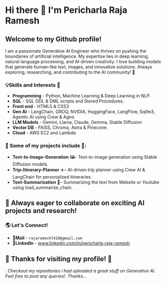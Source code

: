 # Hi there 👋 I'm Pericharla Raja Ramesh

## Welcome to my Github profile!
I am a passionate Generative AI Engineer who thrives on pushing the boundaries of artificial intelligence. My expertise lies in deep learning, natural language processing, and AI-driven creativity. I love building models that generate human-like text, images, and innovative solutions. Always exploring, researching, and contributing to the AI community! 🚀

### 💡Skills and Interests 🔭
- **Programming** - Python,  Machine Learning & Deep Learning in NLP.
- **SQL** - SQL DDL & DML scripts and Stored Procedures.
- **Front end** - HTML5 & CSS3
- **Gen AI** - LangChain, GROQ, NVIDIA, HuggingFace, LangFlow, Sqlite3, Agentic AI using Crew & Agno.
- **LLM Models** - Gemini, Llama, Claude, Gemma, Stable Diffusion
- **Vector DB** - FAISS, Chroma, Astra & Pinecone.
- **Cloud** - AWS EC2 and Lambda

### 🚀 Some of my projects include 🚀:
- **Text-to-Image-Generation** 🖼️– Text-to-image generation using Stable Diffusion models.
- **Trip-Itinerary-Planner** ✈️–  AI-driven trip planner using Crew AI & LangChain for personalized itineraries. 
- **Text-Summarization** 📑– Summarizing the text from Website or Youtube using load_summarize_chain.

## 🚀 Always eager to collaborate on exciting AI projects and research!

### 🌎 Let's Connect!
- **📩Mail** - ```rajaramesh7410@gmail.com```
- **🔗LinkedIn** - www.linkedin.com/in/pericharla-raja-ramesh

## 🤝 Thanks for visiting my profile! 🤗
  *. Checkout my repositories i had uploaded a great stuff on Generative AI. Feel free to post any queries!. Thanks...*







